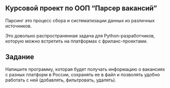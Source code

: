 ## Курсовой проект по ООП “Парсер вакансий”

Парсинг это процесс сбора и систематизации данных из различных источников. 

Это довольно распространенная задача для Python-разработчиков, которую можно встретить на платформах 
с фриланс-проектами.

## Задание

Напишите программу, которая будет получать информацию о вакансиях с разных платформ в России, 
сохранять ее в файл и позволять удобно работать с ней (добавлять, фильтровать, удалять).